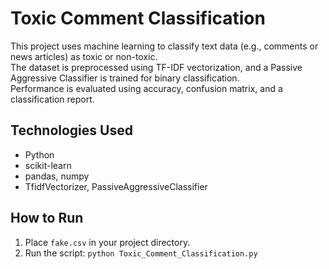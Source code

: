 # Toxic Comment Classification

This project uses machine learning to classify text data (e.g., comments or news articles) as toxic or non-toxic.  
The dataset is preprocessed using TF-IDF vectorization, and a Passive Aggressive Classifier is trained for binary classification.  
Performance is evaluated using accuracy, confusion matrix, and a classification report.

## Technologies Used
- Python
- scikit-learn
- pandas, numpy
- TfidfVectorizer, PassiveAggressiveClassifier

## How to Run
1. Place `fake.csv` in your project directory.
2. Run the script: `python Toxic_Comment_Classification.py`
